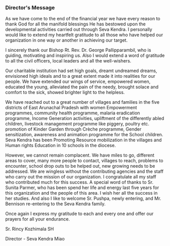### Director's Message

As we have come to the end of the financial year we have every reason to thank God for all the manifold blessings He has bestowed upon the developmental activities carried out through Seva Kendra. I personally would like to extend my heartfelt gratitude to all those who have helped our organization in one way or another in achieving our target.

I sincerely thank our Bishop Rt. Rev. Dr. George Pallipparambil, who is guiding, motivating and inspiring us. Also I would extend a word of gratitude to all the civil officers, local leaders and all the well-wishers.

Our charitable institution had set high goals, dreamt undreamed dreams, envisioned high ideals and to a great extent made it into realities for our people. We have extended our wings of service, empowered women, educated the young, alleviated the pain of the needy, brought solace and comfort to the sick, showed brighter light to the helpless.

We have reached out to a great number of villages and families in the five districts of East Arunachal Pradesh with women Empowerment programmes, community health programme, malaria eradication programme, Income Generation activities, upliftment of the differently abled children, livestock management programme like piggery, poultry etc. promotion of Kinder Garden through Crèche programme, Gender sensitization, awareness and animation programme for the School children. Seva Kendra has been Promoting Resource mobilization in the villages and Human rights Education in 10 schools in the diocese.

However, we cannot remain complacent. We have miles to go, different areas to cover, many more people to contact, villages to reach, problems to encounter, school drop outs to be helped out, new growing needs to be addressed. We are wingless without the contributing agencies and the staff who carry out the mission of our organization. I congratulate all my staff who contributed much for this success. A special word of thanks to Sr. Sunita Parmer, who has been spend her life and energy last five years for this organization and the people of this area. I wish her all the success in her studies. And also I like to welcome Sr. Pushpa, newly entering, and Mr. Bennison re-entering to the Seva Kendra family.

Once again I express my gratitude to each and every one and offer our prayers for all your endurance.

Sr. Rincy Kozhimala SH

Director - Seva Kendra Miao